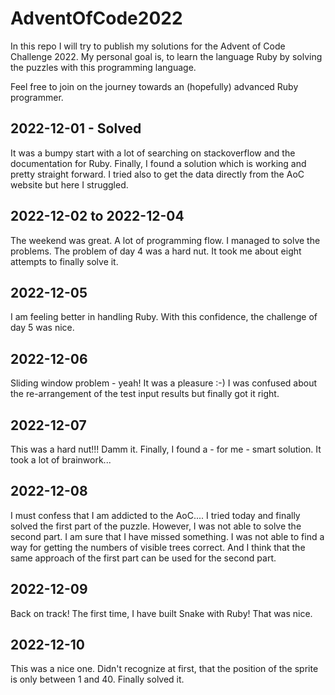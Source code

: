 # AdventOfCode2022

In this repo I will try to publish my solutions for the Advent of Code Challenge 2022. My personal goal is, to learn the language Ruby by solving the puzzles with this programming language.

Feel free to join on the journey towards an (hopefully) advanced Ruby programmer.

## 2022-12-01 - Solved
It was a bumpy start with a lot of searching on stackoverflow and the documentation for Ruby. Finally, I found a solution which is working and pretty straight forward. I tried also to get the data directly from the AoC website but here I struggled.

## 2022-12-02 to 2022-12-04
The weekend was great. A lot of programming flow. I managed to solve the problems. The problem of day 4 was a hard nut. It took me about eight attempts to finally solve it.

## 2022-12-05
I am feeling better in handling Ruby. With this confidence, the challenge of day 5 was nice. 

## 2022-12-06
Sliding window problem - yeah! It was a pleasure :-) I was confused about the re-arrangement of the test input results but finally got it right.

## 2022-12-07
This was a hard nut!!! Damm it. Finally, I found a - for me - smart solution. It took a lot of brainwork...

## 2022-12-08
I must confess that I am addicted to the AoC.... I tried today and finally solved the first part of the puzzle. However, I was not able to solve the second part. I am sure that I have missed something. I was not able to find a way for getting the numbers of visible trees correct. And I think that the same approach of the first part can be used for the second part.

## 2022-12-09
Back on track! The first time, I have built Snake with Ruby! That was nice.

## 2022-12-10
This was a nice one. Didn't recognize at first, that the position of the sprite is only between 1 and 40. Finally solved it.